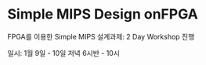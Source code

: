 # Simple MIPS Design onFPGA
FPGA를 이용한 Simple MIPS 설계과제: 2 Day Workshop 진행

일시: 1월 9일 - 10일 저녁 6시반 - 10시

